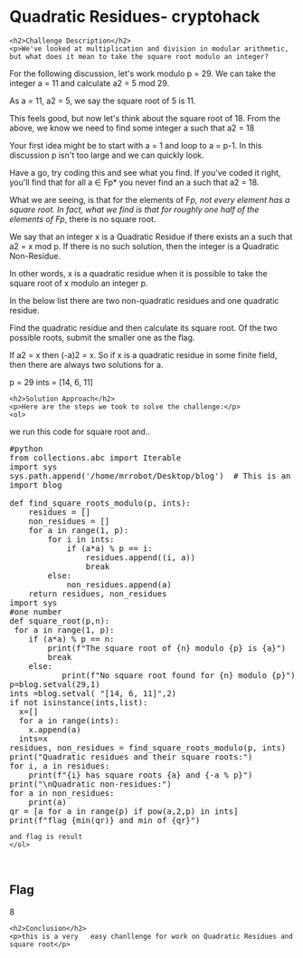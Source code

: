 <!DOCTYPE html>
<html>

<body>
    <h1>Quadratic Residues-  cryptohack</h1>

    <h2>Challenge Description</h2>
    <p>We've looked at multiplication and division in modular arithmetic, but what does it mean to take the square root modulo an integer?

For the following discussion, let's work modulo p = 29. We can take the integer a = 11 and calculate a2 = 5 mod 29.

As a = 11, a2 = 5, we say the square root of 5 is 11.

This feels good, but now let's think about the square root of 18. From the above, we know we need to find some integer a such that a2 = 18

Your first idea might be to start with a = 1 and loop to a = p-1. In this discussion p isn't too large and we can quickly look.

Have a go, try coding this and see what you find. If you've coded it right, you'll find that for all a ∈ Fp* you never find an a such that a2 = 18.

What we are seeing, is that for the elements of F*p, not every element has a square root. In fact, what we find is that for roughly one half of the elements of Fp*, there is no square root.

We say that an integer x is a Quadratic Residue if there exists an a such that a2 = x mod p. If there is no such solution, then the integer is a Quadratic Non-Residue.


In other words, x is a quadratic residue when it is possible to take the square root of x modulo an integer p.

In the below list there are two non-quadratic residues and one quadratic residue.

Find the quadratic residue and then calculate its square root. Of the two possible roots, submit the smaller one as the flag.

If a2 = x then (-a)2 = x. So if x is a quadratic residue in some finite field, then there are always two solutions for a.


p = 29
ints = [14, 6, 11]
 
</p>
   
    <h2>Solution Approach</h2>
    <p>Here are the steps we took to solve the challenge:</p>
    <ol>
 we run this code for square root and..
<pre>
#python
from collections.abc import Iterable
import sys
sys.path.append('/home/mrrobot/Desktop/blog')  # This is an absolute path
import blog

def find_square_roots_modulo(p, ints):
    residues = []
    non_residues = []
    for a in range(1, p):
        for i in ints:
            if (a*a) % p == i:
                residues.append((i, a))
                break
        else:
            non_residues.append(a)
    return residues, non_residues
import sys
#one number
def square_root(p,n):
 for a in range(1, p):
    if (a*a) % p == n:
        print(f"The square root of {n} modulo {p} is {a}")
        break
    else:
           print(f"No square root found for {n} modulo {p}")
p=blog.setval(29,1)
ints =blog.setval( "[14, 6, 11]",2)
if not isinstance(ints,list):
  x=[]
  for a in range(ints):
    x.append(a)
  ints=x
residues, non_residues = find_square_roots_modulo(p, ints)
print("Quadratic residues and their square roots:")
for i, a in residues:
    print(f"{i} has square roots {a} and {-a % p}")
print("\nQuadratic non-residues:")
for a in non_residues:
    print(a)
qr = [a for a in range(p) if pow(a,2,p) in ints]
print(f"flag {min(qr)} and min of {qr}") 
</pre>
        
    and flag is result
    </ol>
<br>
    <h2>Flag</h2>
    <p class="flag">8
</p>

    <h2>Conclusion</h2>
    <p>this is a very   easy chanllenge for work on Quadratic Residues and square root</p>
</body>
</html>

